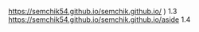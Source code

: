 https://semchik54.github.io/semchik.github.io/
) 1.3
https://semchik54.github.io/semchik.github.io/aside 1.4

